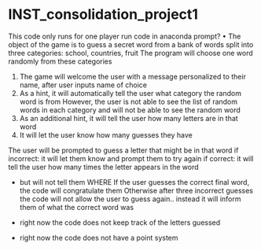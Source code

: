 # INST_consolidation_project1
This code only runs for one player
run code in anaconda prompt?
•	The object of the game is to guess a secret word from a bank of words split into three categories: school, countries, fruit
The program will choose one word randomly from these categories 

1. The game will welcome the user with a message personalized to their name, after user inputs name of choice
2. As a hint, it will automatically tell the user what category the random word is from
However, the user is not able to see the list of random words in each category and will not be able to see the random word
3. As an additional hint, it will tell the user how many letters are in that word
4. It will let the user know how many guesses they have

The user will be prompted to guess a letter that might be in that word
if incorrect: it will let them know and prompt them to try again
if correct: it will tell the user how many times the letter appears in the word
* but will not tell them WHERE
If the user guesses the correct final word, the code will congratulate them
Otherwise after three incorrect guesses the code will not allow the user to guess again.. instead it will inform them of what the correct word was 

   
* right now the code does not keep track of the letters guessed
* right now the code does not have a point system
